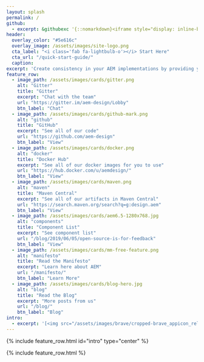 ```yaml
---
layout: splash
permalink: /
github:
  - excerpt: &githubexc '{::nomarkdown}<iframe style="display: inline-block;" src="https://ghbtns.com/github-btn.html?user=aem-design&repo=aem.design&type=star&count=true&size=large" frameborder="0" scrolling="0" width="160px" height="30px"></iframe> <iframe style="display: inline-block;" src="https://ghbtns.com/github-btn.html?user=aem-design&repo=aem.design&type=fork&count=true&size=large" frameborder="0" scrolling="0" width="158px" height="30px"></iframe>{:/nomarkdown}'
header:
  overlay_color: "#5e616c"
  overlay_image: /assets/images/site-logo.png
  cta_label: "<i class='fab fa-lightbulb-o'></i> Start Here"
  cta_url: "/quick-start-guide/"
  caption:
excerpt: 'Create consistency in your AEM implementations by providing your team with AEM language they can use to describe things they want to achieve.'
feature_row:
  - image_path: /assets/images/cards/gitter.png
    alt: "Gitter"
    title: "Gitter"
    excerpt: "Chat with the team"
    url: "https://gitter.im/aem-design/Lobby"
    btn_label: "Chat"
  - image_path: /assets/images/cards/github-mark.png
    alt: "github"
    title: "GitHub"
    excerpt: "See all of our code"
    url: "https://github.com/aem-design"
    btn_label: "View"
  - image_path: /assets/images/cards/docker.png
    alt: "docker"
    title: "Docker Hub"
    excerpt: "See all of our docker images for you to use"
    url: "https://hub.docker.com/u/aemdesign/"
    btn_label: "View"
  - image_path: /assets/images/cards/maven.png
    alt: "maven"
    title: "Maven Central"
    excerpt: "See all of our artifacts in Maven Central"
    url: "https://search.maven.org/search?q=g:design.aem"
    btn_label: "View"
  - image_path: /assets/images/cards/aem6.5-1280x768.jpg
    alt: "components"
    title: "Component List"
    excerpt: "See component list"
    url: "/blog/2019/06/05/open-source-is-for-feedback"
    btn_label: "View"
  - image_path: /assets/images/cards/mm-free-feature.png
    alt: "manifesto"
    title: "Read the Manifesto"
    excerpt: "Learn here about AEM"
    url: "/manifesto/"
    btn_label: "Learn More"
  - image_path: /assets/images/cards/blog-hero.jpg
    alt: "blog"
    title: "Read the Blog"
    excerpt: "More posts from us"
    url: "/blog/"
    btn_label: "Blog"
intro:
  - excerpt: '[<img src="/assets/images/brave/cropped-brave_appicon_release-270x270.png" alt="Download Brave and Send us a Tip" style="background-size: contain; width: 32px; height: 32px;"/> Download Brave and Send us a Tip!](https://brave.com/aem741) <br> Get notified when I add new stuff &nbsp; [<i class="fab fa-twitter"></i> @maxbarrass](https://twitter.com/maxbarrass){: .btn .btn--twitter}'
---
```




{% include feature_row.html id="intro" type="center" %}

{% include feature_row.html %}
